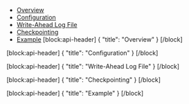 * [Overview](#section-overview)
* [Configuration](#section-configuration)
* [Write-Ahead Log File](#section-write-ahead-log-file)
* [Checkpointing](#section-checkpointing) 
* [Example](#section-example)
[block:api-header]
{
  "title": "Overview"
}
[/block]

[block:api-header]
{
  "title": "Configuration"
}
[/block]

[block:api-header]
{
  "title": "Write-Ahead Log File"
}
[/block]

[block:api-header]
{
  "title": "Checkpointing"
}
[/block]

[block:api-header]
{
  "title": "Example"
}
[/block]